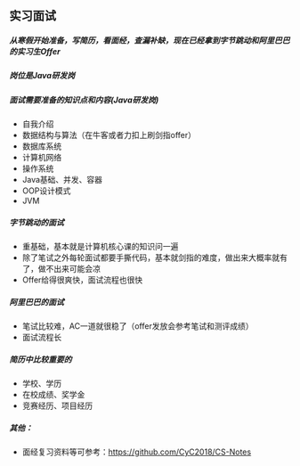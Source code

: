 ## 实习面试

##### 从寒假开始准备，写简历，看面经，查漏补缺，现在已经拿到字节跳动和阿里巴巴的实习生Offer

##### 岗位是Java研发岗

##### 面试需要准备的知识点和内容(Java研发岗)

- 自我介绍
- 数据结构与算法（在牛客或者力扣上刷剑指offer）
- 数据库系统
- 计算机网络
- 操作系统
- Java基础、并发、容器
- OOP设计模式
- JVM

##### 字节跳动的面试

- 重基础，基本就是计算机核心课的知识问一遍
- 除了笔试之外每轮面试都要手撕代码，基本就剑指的难度，做出来大概率就有了，做不出来可能会凉
- Offer给得很爽快，面试流程也很快

##### 阿里巴巴的面试

- 笔试比较难，AC一道就很稳了（offer发放会参考笔试和测评成绩）
- 面试流程长

##### 简历中比较重要的

- 学校、学历
- 在校成绩、奖学金
- 竞赛经历、项目经历



##### 其他：

- 面经复习资料等可参考：https://github.com/CyC2018/CS-Notes